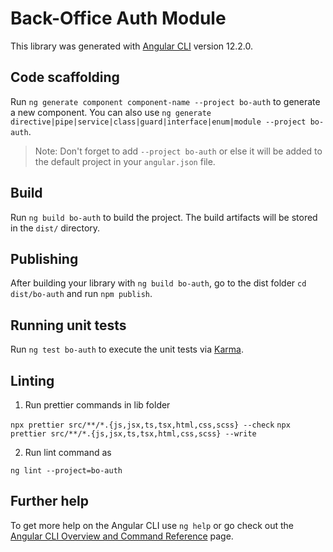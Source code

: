 # Back-Office Auth Module

This library was generated with [Angular CLI](https://github.com/angular/angular-cli) version 12.2.0.

## Code scaffolding

Run `ng generate component component-name --project bo-auth` to generate a new component. You can also use `ng generate directive|pipe|service|class|guard|interface|enum|module --project bo-auth`.
> Note: Don't forget to add `--project bo-auth` or else it will be added to the default project in your `angular.json` file. 

## Build

Run `ng build bo-auth` to build the project. The build artifacts will be stored in the `dist/` directory.

## Publishing

After building your library with `ng build bo-auth`, go to the dist folder `cd dist/bo-auth` and run `npm publish`.

## Running unit tests

Run `ng test bo-auth` to execute the unit tests via [Karma](https://karma-runner.github.io).

## Linting

1. Run prettier commands in lib folder

`npx prettier src/**/*.{js,jsx,ts,tsx,html,css,scss} --check`
`npx prettier src/**/*.{js,jsx,ts,tsx,html,css,scss} --write`

2. Run lint command as

`ng lint --project=bo-auth`

## Further help

To get more help on the Angular CLI use `ng help` or go check out the [Angular CLI Overview and Command Reference](https://angular.io/cli) page.
